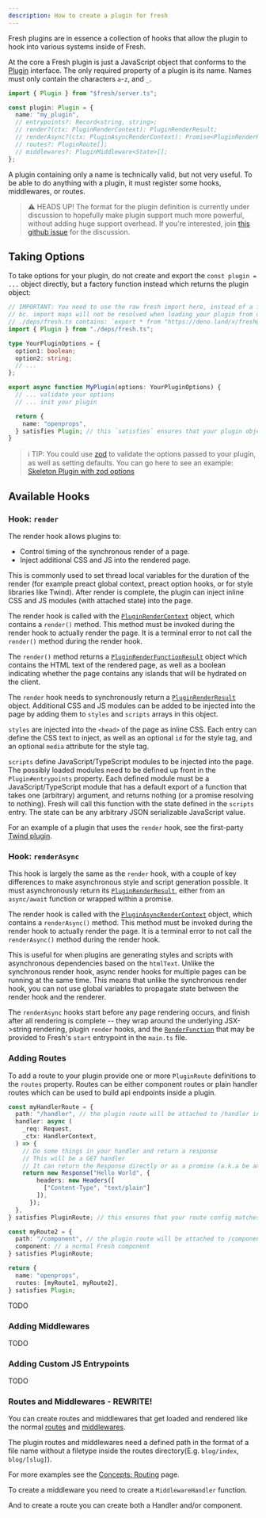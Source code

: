 ```yaml
---
description: How to create a plugin for fresh
---
```


Fresh plugins are in essence a collection of hooks that allow the plugin to hook
into various systems inside of Fresh.

At the core a Fresh plugin is just a JavaScript object that conforms to the
[Plugin](https://deno.land/x/fresh/server.ts?s=Plugin) interface. The only
required property of a plugin is its name. Names must only contain the
characters `a`-`z`, and `_`.

```ts
import { Plugin } from "$fresh/server.ts";

const plugin: Plugin = {
  name: "my_plugin",
  // entrypoints?: Record<string, string>;
  // render?(ctx: PluginRenderContext): PluginRenderResult;
  // renderAsync?(ctx: PluginAsyncRenderContext): Promise<PluginRenderResult>;
  // routes?: PluginRoute[];
  // middlewares?: PluginMiddleware<State>[];
};
```

A plugin containing only a name is technically valid, but not very useful. To be
able to do anything with a plugin, it must register some hooks, middlewares, or
routes.

> ⚠️ HEADS UP! The format for the plugin definition is currently under discussion
> to hopefully make plugin support much more powerful, without adding huge
> support overhead. If you're interested, join
> [this github issue](https://github.com/denoland/fresh/issues/1602#issuecomment-1686535522)
> for the discussion.

## Taking Options

To take options for your plugin, do not create and export the
`const plugin = ...` object directly, but a factory function instead which
returns the plugin object:

```ts
// IMPORTANT: You need to use the raw fresh import here, instead of a importMap value,
// bc. import maps will not be resolved when loading your plugin from deno.land/x
// ./deps/fresh.ts contains: `export * from "https://deno.land/x/fresh@1.4.2/server.ts";`
import { Plugin } from "./deps/fresh.ts";

type YourPluginOptions = {
  option1: boolean;
  option2: string;
  // ...
};

export async function MyPlugin(options: YourPluginOptions) {
  // ... validate your options
  // ... init your plugin

  return {
    name: "openprops",
  } satisfies Plugin; // this `satisfies` ensures that your plugin object is correct without tricking the typescript compiler;
}
```

> ℹ️ TIP: You could use [zod][zod] to validate the options passed to your plugin,
> as well as setting defaults. You can go here to see an example:
> [Skeleton Plugin with zod options][fresh-plugin-w-zod-options]

## Available Hooks

### Hook: `render`

The render hook allows plugins to:

- Control timing of the synchronous render of a page.
- Inject additional CSS and JS into the rendered page.

This is commonly used to set thread local variables for the duration of the
render (for example preact global context, preact option hooks, or for style
libraries like Twind). After render is complete, the plugin can inject inline
CSS and JS modules (with attached state) into the page.

The render hook is called with the
[`PluginRenderContext`](https://deno.land/x/fresh/server.ts?s=PluginRenderContext)
object, which contains a `render()` method. This method must be invoked during
the render hook to actually render the page. It is a terminal error to not call
the `render()` method during the render hook.

The `render()` method returns a
[`PluginRenderFunctionResult`](https://deno.land/x/fresh/server.ts?s=PluginRenderFunctionResult)
object which contains the HTML text of the rendered page, as well as a boolean
indicating whether the page contains any islands that will be hydrated on the
client.

The `render` hook needs to synchronously return a
[`PluginRenderResult`](https://deno.land/x/fresh/server.ts?s=PluginRenderResult)
object. Additional CSS and JS modules can be added to be injected into the page
by adding them to `styles` and `scripts` arrays in this object.

`styles` are injected into the `<head>` of the page as inline CSS. Each entry
can define the CSS text to inject, as well as an optional `id` for the style
tag, and an optional `media` attribute for the style tag.

`scripts` define JavaScript/TypeScript modules to be injected into the page. The
possibly loaded modules need to be defined up front in the `Plugin#entrypoints`
property. Each defined module must be a JavaScript/TypeScript module that has a
default export of a function that takes one (arbitrary) argument, and returns
nothing (or a promise resolving to nothing). Fresh will call this function with
the state defined in the `scripts` entry. The state can be any arbitrary JSON
serializable JavaScript value.

For an example of a plugin that uses the `render` hook, see the first-party
[Twind plugin](https://github.com/denoland/fresh/blob/main/plugins/twind.ts).

### Hook: `renderAsync`

This hook is largely the same as the `render` hook, with a couple of key
differences to make asynchronous style and script generation possible. It must
asynchronously return its
[`PluginRenderResult`](https://deno.land/x/fresh/server.ts?s=PluginRenderResult),
either from an `async/await` function or wrapped within a promise.

The render hook is called with the
[`PluginAsyncRenderContext`](https://deno.land/x/fresh/server.ts?s=PluginAsyncRenderContext)
object, which contains a `renderAsync()` method. This method must be invoked
during the render hook to actually render the page. It is a terminal error to
not call the `renderAsync()` method during the render hook.

This is useful for when plugins are generating styles and scripts with
asynchronous dependencies based on the `htmlText`. Unlike the synchronous render
hook, async render hooks for multiple pages can be running at the same time.
This means that unlike the synchronous render hook, you can not use global
variables to propagate state between the render hook and the renderer.

The `renderAsync` hooks start before any page rendering occurs, and finish after
all rendering is complete -- they wrap around the underlying JSX->string
rendering, plugin `render` hooks, and the
[`RenderFunction`](https://deno.land/x/fresh/server.ts?s=RenderFunction) that
may be provided to Fresh's `start` entrypoint in the `main.ts` file.

### Adding Routes

To add a route to your plugin provide one or more `PluginRoute` definitions to
the `routes` property. Routes can be either component routes or plain handler
routes which can be used to build api endpoints inside a plugin.

```ts
const myHandlerRoute = {
  path: "/handler", // the plugin route will be attached to /handler in the host Fresh app.
  handler: async (
    _req: Request,  
    _ctx: HandlerContext,
  ) => {
    // Do some things in your handler and return a response
    // This will be a GET handler 
    // It can return the Response directly or as a promise (a.k.a be an 'async' function)
    return new Response("Hello World", {
        headers: new Headers([
          ["Content-Type", "text/plain"]
        ]),
      }); 
  },
} satisfies PluginRoute; // this ensures that your route config matches the expected Fresh type

const myRoute2 = {
  path: "/component", // the plugin route will be attached to /component in the host Fresh app.
  component: // a normal Fresh component
} satisfies PluginRoute;

return {
  name: "openprops",
  routes: [myRoute1, myRoute2],
} satisfies Plugin;
```

TODO

### Adding Middlewares

TODO

### Adding Custom JS Entrypoints

TODO

### Routes and Middlewares - REWRITE!

You can create routes and middlewares that get loaded and rendered like the
normal [routes](/docs/concepts/routes) and
[middlewares](/docs/concepts/middleware).

The plugin routes and middlewares need a defined path in the format of a file
name without a filetype inside the routes directory(E.g. `blog/index`,
`blog/[slug]`).

For more examples see the [Concepts: Routing](/docs/concepts/routing) page.

To create a middleware you need to create a `MiddlewareHandler` function.

And to create a route you can create both a Handler and/or component.

<!-- Links-->

[zod]: https://deno.land/x/zod
[fresh-plugin-w-zod-options]: https://github.com/codemonument/deno_fresh_plugin_skeleton/blob/main/src/01a_skeleton_plugin_w_zod.ts

